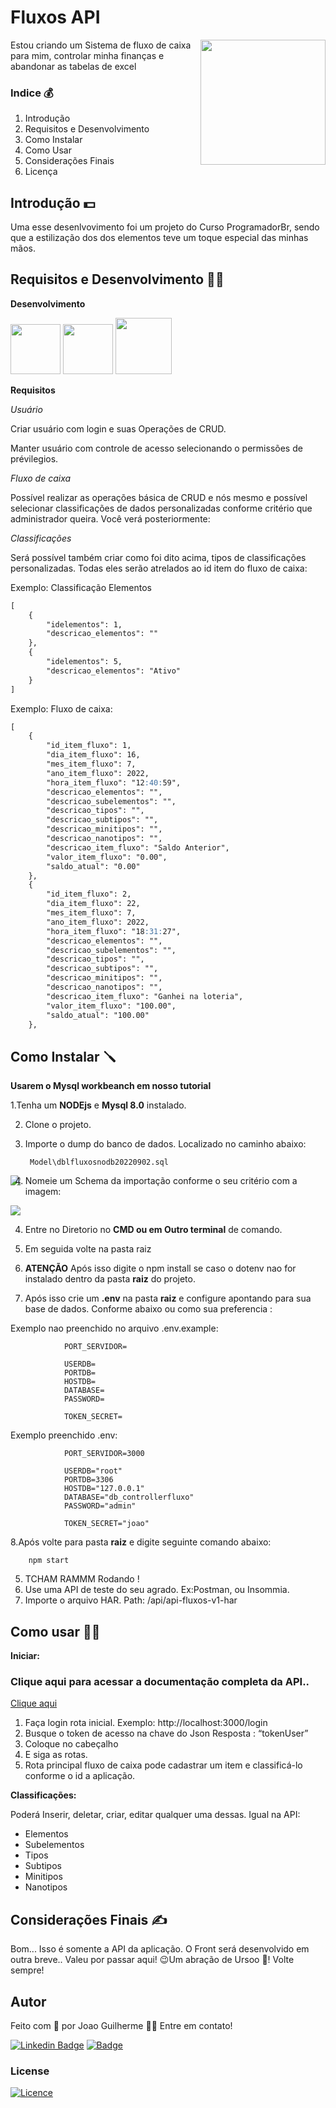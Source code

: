 

# Fluxos  API

<img align='right' src='./assets/logo.svg' width=200px >

Estou criando um Sistema de fluxo de caixa para mim, controlar minha finanças e abandonar as tabelas de excel


### Indice 💰

1. Introdução
2. Requisitos e Desenvolvimento
3. Como Instalar
4. Como Usar
5. Considerações Finais
6. Licença

## Introdução 💵


Uma esse desenlvovimento foi um projeto do Curso ProgramadorBr, sendo que a estilização dos dos elementos teve um toque especial das minhas mãos.

## Requisitos e Desenvolvimento 🤳🔧


**Desenvolvimento** 



<img width=80 src="https://cdn.jsdelivr.net/gh/devicons/devicon/icons/mysql/mysql-original-wordmark.svg" />

<img  width=80 src="https://cdn.jsdelivr.net/gh/devicons/devicon/icons/express/express-original-wordmark.svg" />

<img width=90 src="https://cdn.jsdelivr.net/gh/devicons/devicon/icons/nodejs/nodejs-original-wordmark.svg" />

          



**Requisitos**

*Usuário*

Criar usuário com login e suas Operações de CRUD.

Manter usuário com controle de acesso selecionando o permissões de prévilegios.

*Fluxo de caixa*

Possível realizar as operações básica de CRUD e nós mesmo e possível selecionar classificações de dados personalizadas conforme critério que administrador queira. Você verá posteriormente:

*Classificações*

Será possível também criar como foi dito acima, tipos de classificações personalizadas. Todas eles serão atrelados ao id item do fluxo de caixa:

Exemplo: Classificação Elementos

```markdown
[
	{
		"idelementos": 1,
		"descricao_elementos": ""
	},
	{
		"idelementos": 5,
		"descricao_elementos": "Ativo"
	}
]
```

Exemplo: Fluxo de caixa:

```markdown
[
	{
		"id_item_fluxo": 1,
		"dia_item_fluxo": 16,
		"mes_item_fluxo": 7,
		"ano_item_fluxo": 2022,
		"hora_item_fluxo": "12:40:59",
		"descricao_elementos": "",
		"descricao_subelementos": "",
		"descricao_tipos": "",
		"descricao_subtipos": "",
		"descricao_minitipos": "",
		"descricao_nanotipos": "",
		"descricao_item_fluxo": "Saldo Anterior",
		"valor_item_fluxo": "0.00",
		"saldo_atual": "0.00"
	},
	{
		"id_item_fluxo": 2,
		"dia_item_fluxo": 22,
		"mes_item_fluxo": 7,
		"ano_item_fluxo": 2022,
		"hora_item_fluxo": "18:31:27",
		"descricao_elementos": "",
		"descricao_subelementos": "",
		"descricao_tipos": "",
		"descricao_subtipos": "",
		"descricao_minitipos": "",
		"descricao_nanotipos": "",
		"descricao_item_fluxo": "Ganhei na loteria",
		"valor_item_fluxo": "100.00",
		"saldo_atual": "100.00"
	},
```

## Como Instalar 🪛

**Usarem o Mysql workbeanch em nosso tutorial**

1.Tenha um **NODEjs** e **Mysql 8.0** instalado.

2. Clone o projeto.

3. Importe o dump do banco de dados. Localizado no caminho abaixo:


        Model\dblfluxosnodb20220902.sql



<img  align='left' src="./assets/dbimport.png">


4. Nomeie um Schema da importação conforme o seu critério com a imagem:

<img  align=center src="./assets/dbconfigs.png">


4. Entre no Diretorio no **CMD ou em Outro terminal** de comando.

5. Em seguida volte na pasta raiz


6. **ATENÇÃO** Após isso digite o npm install se caso o dotenv nao for instalado dentro da pasta **raiz** do projeto.

7. Após isso crie um **.env** na pasta **raiz** e configure apontando para sua base de dados. Conforme abaixo ou como sua preferencia :

Exemplo nao preenchido no arquivo .env.example:

                PORT_SERVIDOR=

                USERDB=
                PORTDB=
                HOSTDB=
                DATABASE=
                PASSWORD=

                TOKEN_SECRET=


Exemplo preenchido  .env:


                PORT_SERVIDOR=3000

                USERDB="root"
                PORTDB=3306
                HOSTDB="127.0.0.1"
                DATABASE="db_controllerfluxo"
                PASSWORD="admin"

                TOKEN_SECRET="joao"



8.Após volte para pasta **raiz** e digite seguinte comando abaixo:

        npm start



5. TCHAM RAMMM Rodando !
6. Use uma API de teste do seu agrado. Ex:Postman, ou Insommia.
7. Importe o arquivo HAR. Path: /api/api-fluxos-v1-har

## Como usar 👨‍💻

**Iniciar:**

### Clique aqui para acessar a documentação completa da API..
<a href='https://docs-fluxosapi.netlify.app' >Clique aqui</a>

1. Faça login rota inicial. Exemplo: http://localhost:3000/login
2. Busque o token de acesso na chave do Json Resposta : “tokenUser”
3. Coloque no cabeçalho
4. E siga as rotas.
5. Rota principal fluxo de caixa pode cadastrar um item e classificá-lo conforme o id a aplicação.

**Classificações:**

Poderá Inserir, deletar, criar, editar qualquer uma dessas. Igual na API:

- Elementos
- Subelementos
- Tipos
- Subtipos
- Minitipos
- Nanotipos

## Considerações Finais ✍️

Bom... Isso é somente a API da aplicação. O Front será desenvolvido em outra breve..
Valeu por passar aqui! 😉Um abração de Ursoo 🐻! Volte sempre!

## Autor

Feito com 🤭 por Joao Guilherme 👋🏽 Entre em contato!

[![Linkedin Badge](https://img.shields.io/badge/-Joao-blue?style=flat-square&logo=Linkedin&logoColor=white&link=https://www.linkedin.com/in/jaoo/)](https://www.linkedin.com/in/joaog123/) 
[![Badge](https://img.shields.io/badge/-joaoguilherme94@live.com-c80?style=flat-square&logo=Microsoft&logoColor=white&link=mailto:joaoguilherme94@live.com)](mailto:joaoguilherme94@live.com)

### **License**
[![Licence](https://img.shields.io/github/license/Ileriayo/markdown-badges?style=for-the-badge)](./LICENSE)